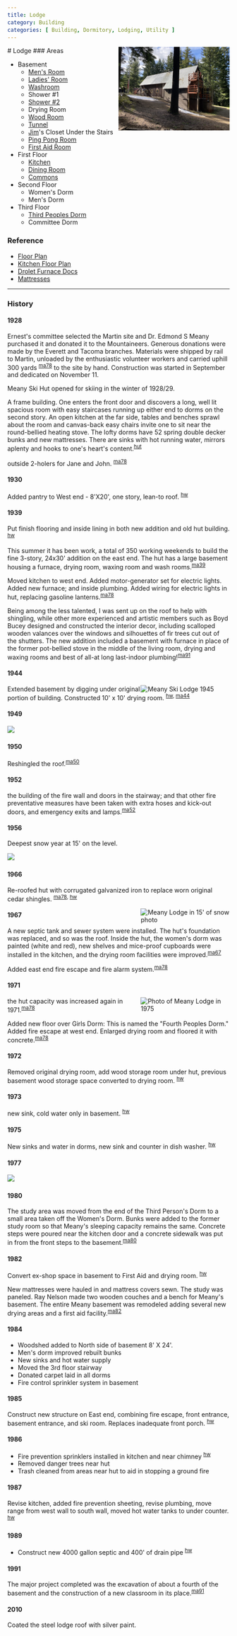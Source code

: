```yaml
---
title: Lodge
category: Building
categories: [ Building, Dormitory, Lodging, Utility ]
---
```

<img src="2020-Lodge.jpeg" style="width: 50%;" alt="Meany Lodge photo" align="right">
# Lodge
### Areas

* Basement
    * [Men's Room](/Lodge/Men's-Room)
    * [Ladies' Room](/Lodge/Ladies'-Room)
    * [Washroom](/Lodge/Washroom)
    * Shower #1
    * [Shower #2](Shower-2)
    * Drying Room
    * [Wood Room](/Lodge/Wood-Room)
    * [Tunnel](/Lodge/Tunnel)
    * [Jim](/Person/Jim-Fahey)'s Closet Under the Stairs
    * [Ping Pong Room](Ping-Pong-Room)
    * [First Aid Room](/Lodge/First-Aid-Room)
* First Floor
    * [Kitchen](/Lodge/Kitchen)
    * [Dining Room](/Lodge/Dining-Room)
    * [Commons](/Lodge/Commons)
* Second Floor
    * Women's Dorm
    * Men's Dorm
* Third Floor
    * [Third Peoples Dorm](Third-Peoples-Dorm)
    * Committee Dorm

### Reference

- [Floor Plan](https://raw.githubusercontent.com/MeanyLodge/meanylodge.github.com/assets/reference/2000-Lodge-Floor-plans.pdf)
- [Kitchen Floor Plan](https://raw.githubusercontent.com/MeanyLodge/meanylodge.github.com/assets/reference/2020-Kitchen-Floor-Plan.pdf)
- [Drolet Furnace Docs](https://raw.githubusercontent.com/MeanyLodge/meanylodge.github.com/assets/reference/2018-Drolet-Furnace.pdf)
- [Mattresses](https://github.com/MeanyLodge/Committee/wiki/Mattresses)

---
### History

#### 1928

Ernest's committee selected the Martin site and Dr. Edmond S Meany purchased it and donated it to the Mountaineers. Generous donations were made by the Everett and Tacoma branches. Materials were shipped by rail to Martin, unloaded by the enthusiastic volunteer workers and carried uphill 300 yards <sup>[ma78][]</sup> to the site by hand. Construction was started in September and dedicated on November 11.

Meany Ski Hut opened for skiing in the winter of 1928/29.

A frame building. One enters the front door and discovers a long, well lit spacious room with easy staircases running up either end to dorms on the second story. An open kitchen at the far side, tables and benches sprawl about the room and canvas-back easy chairs invite one to sit near the round-bellied heating stove. The lofty dorms have 52 spring double decker bunks and new mattresses. There are sinks with hot running water, mirrors aplenty and hooks to one's heart's content.<sup>[hut][]</sup>

outside 2-holers for Jane and John. <sup>[ma78][]</sup>

#### 1930

Added pantry to West end - 8'X20', one story, lean-to roof. <sup>[hw][]</sup>

#### 1939

Put finish flooring and inside lining in both new addition and old hut building. <sup>[hw][]</sup>

This summer it has been work, a total of 350 working weekends to build the fine 3-story, 24x30' addition on the east end. The hut has a large basement housing a furnace, drying room, waxing room and wash rooms.<sup>[ma39][]</sup>

Moved kitchen to west end. Added motor-generator set for electric lights. Added new furnace; and inside plumbing. Added wiring for electric lights in hut, replacing gasoline lanterns.<sup>[ma78][]</sup>

Being among the less talented, I was sent up on the roof to help with shingling, while other more experienced and artistic members such as Boyd Bucey designed and constructed the interior decor, including scalloped wooden valances over the windows and silhouettes of fir trees cut out of the shutters. The new addition included a basement with furnace in place of the former pot-bellied stove in the middle of the living room, drying and waxing rooms and best of all-at long last-indoor plumbing!<sup>[ma91][]</sup>

#### 1944

<img src="https://raw.githubusercontent.com/MeanyLodge/meanylodge.github.com/assets/img/1945-Meany-Ski-Hut.png" alt="Meany Ski Lodge 1945" align="right" style="width: 40%;">

Extended basement by digging under original portion of building. Constructed 10' x 10' drying room. <sup>[hw][], [ma44][]</sup>

#### 1949

<img src="https://raw.githubusercontent.com/MeanyLodge/meanylodge.github.com/assets/img/1949-Lodge-Vamisch.jpeg" style="width: 50%">

#### 1950

Reshingled the roof.<sup>[ma50][]</sup>

#### 1952

the building of the fire wall and doors in the stairway; and that other fire preventative measures have been taken with extra hoses and kick-out doors, and emergency exits and lamps.<sup>[ma52][]</sup>

#### 1956

Deepest snow year at 15' on the level.

<img src="https://raw.githubusercontent.com/MeanyLodge/meanylodge.github.com/assets/img/1956-Snow-Year.jpeg" style="width: 60%">

#### 1966

Re-roofed hut with corrugated galvanized iron to replace worn original cedar shingles. <sup>[ma78][], [hw][]</sup>

<img src="https://raw.githubusercontent.com/MeanyLodge/meanylodge.github.com/assets/img/1956-Lodge.jpeg" style="width: 40%;" alt="Meany Lodge in 15' of snow photo" align="right">

#### 1967

A new septic tank and sewer system were installed. The hut's foundation was replaced, and so was the roof. Inside the hut, the women's dorm was painted (white and red), new shelves and mice-proof cupboards were installed in the kitchen, and the drying room facilities were improved.<sup>[ma67][]</sup>

Added east end fire escape and fire alarm system.<sup>[ma78][]</sup>

#### 1971

<img src="https://raw.githubusercontent.com/MeanyLodge/meanylodge.github.com/assets/img/1975-Meany-Ski-Lodge.png" alt="Photo of Meany Lodge in 1975" align="right" style="width: 40%;">

the hut capacity was increased again in 1971.<sup>[ma78][]</sup>

Added new floor over Girls Dorm: This is named the "Fourth Peoples Dorm." Added fire escape at west end. Enlarged drying room and floored it with concrete.<sup>[ma78][]</sup>

#### 1972

Removed original drying room, add wood storage room under hut, previous basement wood storage space converted to drying room. <sup>[hw][]</sup>

#### 1973

new sink, cold water only in basement. <sup>[hw][]</sup>

#### 1975

New sinks and water in dorms, new sink and counter in dish washer. <sup>[hw][]</sup>

#### 1977

<img src="https://raw.githubusercontent.com/MeanyLodge/meanylodge.github.com/assets/img/1977-Lodge-Bergman.jpeg" style="width: 60%">

#### 1980

The study area was moved from the end of the Third Person's Dorm to a small area taken off the Women's Dorm. Bunks were added to the former study room so that Meany's sleeping capacity remains the same. Concrete steps were poured near the kitchen door and a concrete sidewalk was put in from the front steps to the basement.<sup>[ma80][]</sup>

#### 1982

Convert ex-shop space in basement to First Aid and drying room. <sup>[hw][]</sup>

New mattresses were hauled in and mattress covers sewn. The study was paneled. Ray Nelson made two wooden couches and a bench for Meany's basement. The entire Meany basement was remodeled adding several new drying areas and a first aid facility.<sup>[ma82][]</sup>


#### 1984

- Woodshed added to North side of basement 8' X 24'.
- Men's dorm improved rebuilt bunks
- New sinks and hot water supply
- Moved the 3rd floor stairway
- Donated carpet laid in all dorms
- Fire control sprinkler system in basement

#### 1985

Construct new structure on East end, combining fire escape, front entrance, basement entrance, and ski room. Replaces inadequate front porch. <sup>[hw][]</sup>

#### 1986

- Fire prevention sprinklers installed in kitchen and near chimney <sup>[hw][]</sup>
- Removed danger trees near hut
- Trash cleaned from areas near hut to aid in stopping a ground fire

#### 1987

Revise kitchen, added fire prevention sheeting, revise plumbing, move range from west wall to south wall, moved hot water tanks to under counter. <sup>[hw][]</sup>

#### 1989

- Construct new 4000 gallon septic and 400' of drain pipe <sup>[hw][]</sup>

#### 1991

The major project completed was the excavation of about a fourth of the basement and the construction of a new classroom in its place.<sup>[ma91][]</sup>


#### 2010

Coated the steel lodge roof with silver paint.


[hut]: /Skiing-and-the-Ski-Hut
[hw]: /History/Walt "Meany History, by Walt Little"
[ma39]: /Mountaineer-Annual#1939
[ma44]: /Mountaineer-Annual#1944
[ma50]: /Mountaineer-Annual#1950
[ma52]: /Mountaineer-Annual#1952
[ma67]: /Mountaineer-Annual#1967
[ma78]: /Mountaineer-Annual#1978
[ma80]: /Mountaineer-Annual#1980
[ma82]: /Mountaineer-Annual#1982
[ma91]: /Mountaineer-Annual#1991
